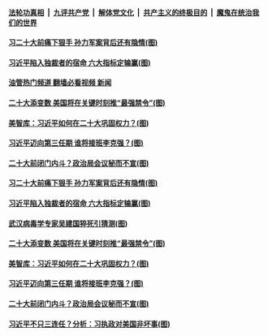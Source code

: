 ####  [法轮功真相](../../../../basic/blob/master/README.md?t=10081101) &nbsp;|&nbsp; [九评共产党](../../../../9ping.md/blob/master/README.md?t=10081101) &nbsp;|&nbsp; [解体党文化](../../../../jtdwh.md/blob/master/README.md?t=10081101)  &nbsp;|&nbsp; [共产主义的终极目的](../../../../gczydzjmd.md/blob/master/README.md?t=10081101) &nbsp;|&nbsp; [魔鬼在统治我们的世界](../../../../mgztzwmdsj.md/blob/master/README.md?t=10081101) 

#### [习二十大前痛下狠手 孙力军案背后还有隐情(图)](../pages/p2/1018534.md?t=10081101) 

#### [习近平陷入独裁者的宿命 六大指标定输赢(图)](../pages/p2/1018499.md?t=10081101) 

#### [油管热门频道 翻墙必看视频 新闻](http://209.250.226.216:81/youtube.html?10081101)

#### [二十大添变数 美国将在关键时刻推“最强禁令”(图)](../pages/p2/1018460.md?t=10081101) 

#### [美智库：习近平如何在二十大巩固权力？(图)](../pages/p2/1018451.md?t=10081101) 

#### [习近平迈向第三任期 谁将接班李克强？(图)](../pages/p2/1018374.md?t=10081101) 

#### [二十大前闭门内斗？政治局会议秘而不宣(图)](../pages/p2/1018327.md?t=10081101) 

#### [习二十大前痛下狠手 孙力军案背后还有隐情(图)](../pages/p2/1018534.md?t=10081101) 


#### [习近平陷入独裁者的宿命 六大指标定输赢(图)](../pages/p2/1018499.md?t=10081101) 




#### [武汉病毒学专家吴建国猝死引猜测(图)](../pages/p2/1018505.md?t=10081101) 



#### [二十大添变数 美国将在关键时刻推“最强禁令”(图)](../pages/p2/1018460.md?t=10081101) 

#### [美智库：习近平如何在二十大巩固权力？(图)](../pages/p2/1018451.md?t=10081101) 




#### [习近平迈向第三任期 谁将接班李克强？(图)](../pages/p2/1018374.md?t=10081101) 

#### [二十大前闭门内斗？政治局会议秘而不宣(图)](../pages/p2/1018327.md?t=10081101) 

#### [习近平不只三连任？分析：习执政对美国非坏事(图)](../pages/p2/1018380.md?t=10081101) 




<img src='http://gfw-breaker.win/goodnews/indexes/p2.md' width='0px' height='0px'/>
